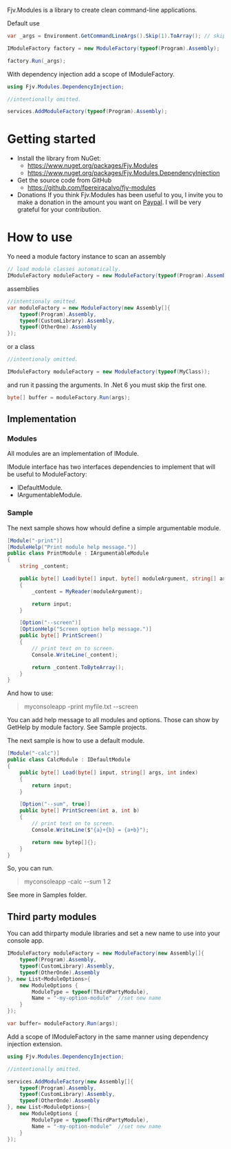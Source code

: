 
Fjv.Modules is a library to create clean command-line applications.

Default use
```csharp
var _args = Environment.GetCommandLineArgs().Skip(1).ToArray(); // skiping argument on .Net6.

IModuleFactory factory = new ModuleFactory(typeof(Program).Assembly);

factory.Run(_args);
```

With dependency injection add a scope of IModuleFactory.
```csharp
using Fjv.Modules.DependencyInjection;

//intentionally omitted.

services.AddModuleFactory(typeof(Program).Assembly);
```

# Getting started

- Install the library from NuGet:
  - https://www.nuget.org/packages/Fjv.Modules
  - https://www.nuget.org/packages/Fjv.Modules.DependencyInjection
- Get the source code from GitHub
  - https://github.com/fpereiracalvo/fjv-modules
- Donations
  If you think Fjv.Modules has been useful to you, I invite you to make a donation in the amount you want on [Paypal](https://paypal.me/fpereiracalvo?country.x=CL&locale.x=en_US). I will be very grateful for your contribution.

# How to use

Yo need a module factory instance to scan an assembly
```csharp
// load module classes automatically.
IModuleFactory moduleFactory = new ModuleFactory(typeof(Program).Assembly);
```

assemblies
```csharp
//intentionaly omitted.
var moduleFactory = new ModuleFactory(new Assembly[]{
    typeof(Program).Assembly,
    typeof(CustomLibrary).Assembly,
    typeof(OtherOne).Assembly
});
```

or a class
```csharp
//intentionaly omitted.

IModuleFactory moduleFactory = new ModuleFactory(typeof(MyClass));
```

and run it passing the arguments. In .Net 6 you must skip the first one.
```csharp
byte[] buffer = moduleFactory.Run(args);
```

## Implementation

### Modules

All modules are an implementation of IModule.

IModule interface has two interfaces dependencies to implement that will be useful to ModuleFactory:

* IDefaultModule.
* IArgumentableModule.

### Sample

The next sample shows how whould define a simple argumentable module.

```csharp
[Module("-print")]
[ModuleHelp("Print module help message.")]
public class PrintModule : IArgumentableModule
{
    string _content;

    public byte[] Load(byte[] input, byte[] moduleArgument, string[] args, int index)
    {
        _content = MyReader(moduleArgument);

        return input;
    }

    [Option("--screen")]
    [OptionHelp("Screen option help message.")]
    public byte[] PrintScreen()
    {
        // print text on to screen.
        Console.WriteLine(_content);

        return _content.ToByteArray();
    }
}
```

And how to use:

> myconsoleapp -print myfile.txt --screen

You can add help message to all modules and options. Those can show by GetHelp by module factory. See Sample projects.

The next sample is how to use a default module.

```csharp
[Module("-calc")]
public class CalcModule : IDefaultModule
{
    public byte[] Load(byte[] input, string[] args, int index)
    {
        return input;
    }

    [Option("--sum", true)]
    public byte[] PrintScreen(int a, int b)
    {
        // print text on to screen.
        Console.WriteLine($"{a}+{b} = {a+b}");

        return new bytep[]{};
    }
}
```

So, you can run.

> myconsoleapp -calc --sum 1 2

See more in Samples folder.

## Third party modules

You can add thirparty module libraries and set a new name to use into your console app.

```csharp
IModuleFactory moduleFactory = new ModuleFactory(new Assembly[]{
    typeof(Program).Assembly,
    typeof(CustomLibrary).Assembly,
    typeof(OtherOnde).Assembly
}, new List<ModuleOptions>{
    new ModuleOptions {
        ModuleType = typeof(ThirdPartyModule),
        Name = "-my-option-module"  //set new name
    }
});

var buffer= moduleFactory.Run(args);
```

Add a scope of IModuleFactory in the same manner using dependency injection extension.
```csharp
using Fjv.Modules.DependencyInjection;

//intentionally omitted.

services.AddModuleFactory(new Assembly[]{
    typeof(Program).Assembly,
    typeof(CustomLibrary).Assembly,
    typeof(OtherOnde).Assembly
}, new List<ModuleOptions>{
    new ModuleOptions {
        ModuleType = typeof(ThirdPartyModule),
        Name = "-my-option-module"  //set new name
    }
});
```